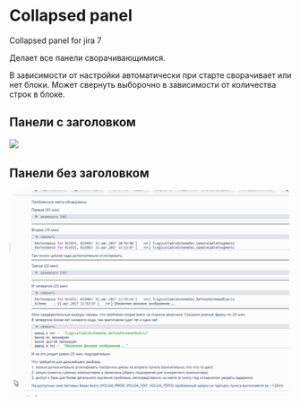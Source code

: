 # Collapsed panel
Collapsed panel for jira 7

Делает все панели сворачивающимися.

В зависимости от настройки автоматически при старте сворачивает или нет блоки. Может свернуть выборочно в зависимости от количества строк в блоке.

## Панели с заголовком

<img src="img\readme.gif" width="500">

## Панели без заголовком

<img src="img\readme_none_caption.gif" width="500">